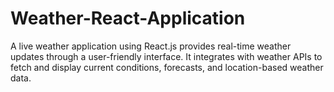 # Weather-React-Application
A live weather application using React.js provides real-time weather updates through a user-friendly interface. It integrates with weather APIs to fetch and display current conditions, forecasts, and location-based weather data.
